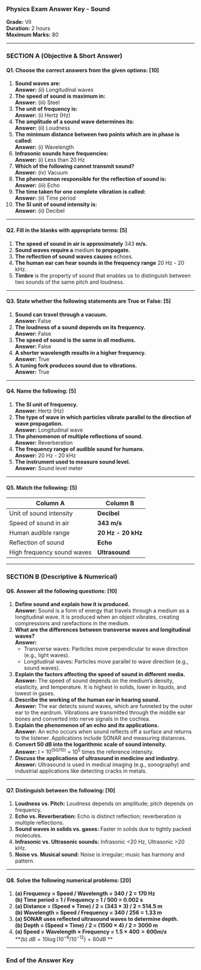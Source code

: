 ### **Physics Exam Answer Key - Sound**

**Grade:** VII  
**Duration:** 2 hours  
**Maximum Marks:** 80  

---

### **SECTION A** (Objective & Short Answer)

#### **Q1. Choose the correct answers from the given options:** [10]

1. **Sound waves are:**  
   **Answer:** (ii) Longitudinal waves  
2. **The speed of sound is maximum in:**  
   **Answer:** (iii) Steel  
3. **The unit of frequency is:**  
   **Answer:** (i) Hertz (Hz)  
4. **The amplitude of a sound wave determines its:**  
   **Answer:** (ii) Loudness  
5. **The minimum distance between two points which are in phase is called:**  
   **Answer:** (i) Wavelength  
6. **Infrasonic sounds have frequencies:**  
   **Answer:** (i) Less than 20 Hz  
7. **Which of the following cannot transmit sound?**  
   **Answer:** (iv) Vacuum  
8. **The phenomenon responsible for the reflection of sound is:**  
   **Answer:** (iii) Echo  
9. **The time taken for one complete vibration is called:**  
   **Answer:** (ii) Time period  
10. **The SI unit of sound intensity is:**  
    **Answer:** (ii) Decibel  

---

#### **Q2. Fill in the blanks with appropriate terms:** [5]

1. **The speed of sound in air is approximately** 343 **m/s.**  
2. **Sound waves require a** medium **to propagate.**  
3. **The reflection of sound waves causes** echoes.  
4. **The human ear can hear sounds in the frequency range** 20 Hz - 20 kHz.  
5. **Timbre** is the property of sound that enables us to distinguish between two sounds of the same pitch and loudness.  

---

#### **Q3. State whether the following statements are True or False:** [5]

1. **Sound can travel through a vacuum.**  
   **Answer:** False  
2. **The loudness of a sound depends on its frequency.**  
   **Answer:** False  
3. **The speed of sound is the same in all mediums.**  
   **Answer:** False  
4. **A shorter wavelength results in a higher frequency.**  
   **Answer:** True  
5. **A tuning fork produces sound due to vibrations.**  
   **Answer:** True  

---

#### **Q4. Name the following:** [5]

1. **The SI unit of frequency.**  
   **Answer:** Hertz (Hz)  
2. **The type of wave in which particles vibrate parallel to the direction of wave propagation.**  
   **Answer:** Longitudinal wave  
3. **The phenomenon of multiple reflections of sound.**  
   **Answer:** Reverberation  
4. **The frequency range of audible sound for humans.**  
   **Answer:** 20 Hz - 20 kHz  
5. **The instrument used to measure sound level.**  
   **Answer:** Sound level meter  

---

#### **Q5. Match the following:** [5]

| Column A                   | Column B           |
| -------------------------- | ------------------ |
| Unit of sound intensity    | **Decibel**        |
| Speed of sound in air      | **343 m/s**        |
| Human audible range        | **20 Hz - 20 kHz** |
| Reflection of sound        | **Echo**           |
| High frequency sound waves | **Ultrasound**     |

---

### **SECTION B** (Descriptive & Numerical)

#### **Q6. Answer all the following questions:** [10]

1. **Define sound and explain how it is produced.**  
   **Answer:** Sound is a form of energy that travels through a medium as a longitudinal wave. It is produced when an object vibrates, creating compressions and rarefactions in the medium.  
2. **What are the differences between transverse waves and longitudinal waves?**  
   **Answer:**  
   - Transverse waves: Particles move perpendicular to wave direction (e.g., light waves).  
   - Longitudinal waves: Particles move parallel to wave direction (e.g., sound waves).  
3. **Explain the factors affecting the speed of sound in different media.**  
   **Answer:** The speed of sound depends on the medium’s density, elasticity, and temperature. It is highest in solids, lower in liquids, and lowest in gases.  
4. **Describe the working of the human ear in hearing sound.**  
   **Answer:** The ear detects sound waves, which are funneled by the outer ear to the eardrum. Vibrations are transmitted through the middle ear bones and converted into nerve signals in the cochlea.  
5. **Explain the phenomenon of an echo and its applications.**  
   **Answer:** An echo occurs when sound reflects off a surface and returns to the listener. Applications include SONAR and measuring distances.  
6. **Convert 50 dB into the logarithmic scale of sound intensity.**  
   **Answer:**  I = $10^{(50/10)}$  =  $10^5$  times the reference intensity.  
7. **Discuss the applications of ultrasound in medicine and industry.**  
   **Answer:** Ultrasound is used in medical imaging (e.g., sonography) and industrial applications like detecting cracks in metals.  

---

#### **Q7. Distinguish between the following:** [10]

1. **Loudness vs. Pitch:** Loudness depends on amplitude; pitch depends on frequency.  
2. **Echo vs. Reverberation:** Echo is distinct reflection; reverberation is multiple reflections.  
3. **Sound waves in solids vs. gases:** Faster in solids due to tightly packed molecules.  
4. **Infrasonic vs. Ultrasonic sounds:** Infrasonic <20 Hz, Ultrasonic >20 kHz.  
5. **Noise vs. Musical sound:** Noise is irregular; music has harmony and pattern.  

---

#### **Q8. Solve the following numerical problems:** [20]

1. **(a) Frequency = Speed / Wavelength = 340 / 2 = 170 Hz**  
   **(b) Time period = 1 / Frequency = 1 / 500 = 0.002 s**  
2. **(a) Distance = (Speed × Time) / 2 = (343 × 3) / 2 = 514.5 m**  
   **(b) Wavelength = Speed / Frequency = 340 / 256 = 1.33 m**  
3. **(a) SONAR uses reflected ultrasound waves to determine depth.**  
   **(b) Depth = (Speed × Time) / 2 = (1500 × 4) / 2 = 3000 m**  
4. **(a) Speed = Wavelength × Frequency = $1.5 × 400 = 600 m/s$**  
   **(b)  $dB = 10 \log(10^{-6} / 10^{-12}) = 60 dB$ **  

---

### **End of the Answer Key**


